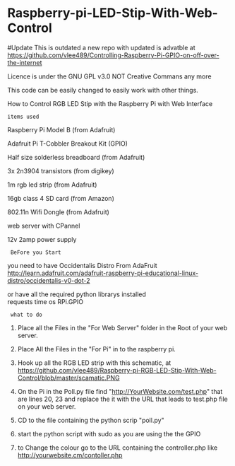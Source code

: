 Raspberry-pi-LED-Stip-With-Web-Control
======================================

#Update
This is outdated a new repo with updated is advatble at 
https://github.com/vlee489/Controlling-Raspberry-Pi-GPIO-on-off-over-the-internet

Licence is under the GNU GPL v3.0 NOT Creative Commans any more

This code can be easily changed to easily work with other things.

How to Control RGB LED Stip with the Raspberry Pi  with Web Interface 

    items used

Raspberry Pi Model B (from Adafruit)

Adafruit Pi T-Cobbler Breakout Kit (GPIO)

Half size solderless breadboard (from Adafruit)

3x 2n3904 transistors (from digikey)

1m rgb led strip (from Adafruit)

16gb class 4 SD card (from Amazon)

802.11n Wifi Dongle (from Adafruit)

web server with CPannel

12v 2amp power supply 

     BeFore you Start 

you need to have Occidentalis Distro From AdaFruit
http://learn.adafruit.com/adafruit-raspberry-pi-educational-linux-distro/occidentalis-v0-dot-2

or have all the required python librarys installed  
requests
time
os
RPi.GPIO

     what to do 

1. Place all the Files in the "For Web Server" folder in the Root of your web server.

2. Place All the Files in the "For Pi" in to the raspberry pi.

3. Hook up all the RGB LED strip with this schematic, at https://github.com/vlee489/Raspberry-pi-RGB-LED-Stip-With-Web-Control/blob/master/scamatic.PNG

4. On the Pi in the Poll.py file find "http://YourWebsite.com/test.php" that are lines 20, 23 and replace the it with the URL that leads to test.php file on your web server.

5. CD to the file containing the python scrip "poll.py" 

6. start the python script with sudo as you are using the the GPIO 

7. to Change the colour go to the URL containing the controller.php like http://yourwebsite.cm/contoller.php 
